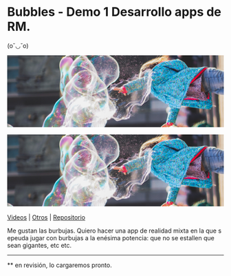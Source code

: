 # Bubbles - Demo 1 Desarrollo apps de RM. 

(o˘◡˘o) 

![Mock](https://github.com/sofiacastaneda/bubbles/blob/main/images/banner.jpg)

<img src="https://github.com/sofiacastaneda/bubbles/blob/main/images/banner.jpg" width="800">

[Videos](https://www.google.jp) | [Otros](https://www.google.jp) | [Repositorio](https://github.com/sofiacastaneda/bubbles)

Me gustan las burbujas. Quiero hacer una app de realidad mixta en la que s epeuda jugar con burbujas a la enésima potencia: que no se estallen que sean gigantes, etc etc. 

____
**
en revisión, lo cargaremos pronto.
